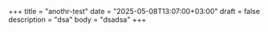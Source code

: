 +++
title = "anothr-test"
date = "2025-05-08T13:07:00+03:00"
draft = false
description = "dsa"
body = "dsadsa"
+++
